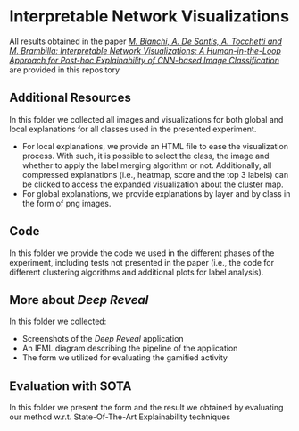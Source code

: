 # Interpretable Network Visualizations
All results obtained in the paper [*M. Bianchi, A. De Santis, A. Tocchetti and M. Brambilla: Interpretable Network Visualizations: A Human-in-the-Loop Approach for Post-hoc Explainability of CNN-based Image Classification*](https://arxiv.org/abs/2405.03301) are provided in this repository

## Additional Resources
In this folder we collected all images and visualizations for both global and local explanations for all classes used in the presented experiment.
- For local explanations, we provide an HTML file to ease the visualization process. With such, it is possible to select the class, the image and whether to apply the label merging algorithm or not. Additionally, all compressed explanations (i.e., heatmap, score and the top 3 labels) can be clicked to access the expanded visualization about the cluster map.
- For global explanations, we provide explanations by layer and by class in the form of png images.

## Code
In this folder we provide the code we used in the different phases of the experiment, including tests not presented in the paper (i.e., the code for different clustering algorithms and additional plots for label analysis).

## More about *Deep Reveal*
In this folder we collected:
- Screenshots of the *Deep Reveal* application
- An IFML diagram describing the pipeline of the application
- The form we utilized for evaluating the gamified activity

## Evaluation with SOTA
In this folder we present the form and the result we obtained by evaluating our method w.r.t. State-Of-The-Art Explainability techniques
